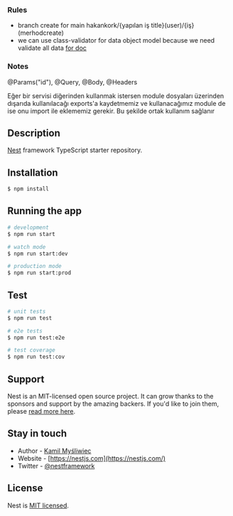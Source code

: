 ### Rules

- branch create for main hakankork/{yapılan iş title}(user)/{iş}(merhodcreate)
- we can use class-validator for data object model because we need validate all data [for doc](https://github.com/typestack/class-validator) 


### Notes

@Params("id"), @Query, @Body, @Headers

Eğer bir servisi diğerinden kullanmak istersen module dosyaları üzerinden dışarıda kullanılacağı exports'a kaydetmemiz ve kullanacağımız module de ise onu import ile eklememiz gerekir. Bu şekilde ortak kullanım sağlanır




## Description

[Nest](https://github.com/nestjs/nest) framework TypeScript starter repository.

## Installation

```bash
$ npm install
```

## Running the app

```bash
# development
$ npm run start

# watch mode
$ npm run start:dev

# production mode
$ npm run start:prod
```

## Test

```bash
# unit tests
$ npm run test

# e2e tests
$ npm run test:e2e

# test coverage
$ npm run test:cov
```

## Support

Nest is an MIT-licensed open source project. It can grow thanks to the sponsors and support by the amazing backers. If you'd like to join them, please [read more here](https://docs.nestjs.com/support).

## Stay in touch

- Author - [Kamil Myśliwiec](https://kamilmysliwiec.com)
- Website - [https://nestjs.com](https://nestjs.com/)
- Twitter - [@nestframework](https://twitter.com/nestframework)

## License

Nest is [MIT licensed](LICENSE).
